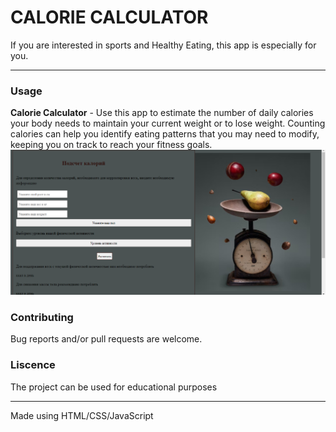 <h1>CALORIE CALCULATOR</h1>
If you are interested in sports and Healthy Eating, this app is especially for you.  

---
<h3>Usage</h3>

<b>Calorie Calculator</b> - Use this app to estimate the number of daily calories your body needs to maintain your current weight or to lose weight.
Counting calories can help you identify eating patterns that you may need to modify, keeping you on track to reach your fitness goals.
<br>
![](001.png)
<h3>Contributing</h3>
Bug reports and/or pull requests are welcome.

<h3>Liscence</h3>
The project can be used for educational purposes 

-----

Made using HTML/CSS/JavaScript